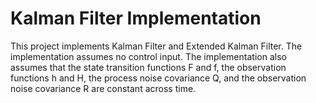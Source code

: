 # Kalman Filter Implementation

This project implements Kalman Filter and Extended Kalman Filter. The implementation assumes no control input. The implementation also assumes that the state transition functions F and f, the observation functions h and H, the process noise covariance Q, and the observation noise covariance R are constant across time.